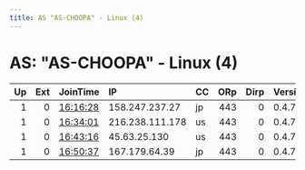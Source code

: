 ```yaml
---
title: AS "AS-CHOOPA" - Linux (4)
---
```


# AS: "AS-CHOOPA" - Linux (4)

|   Up |   Ext | JoinTime                                                                                              | IP              | CC   |   ORp |   Dirp | Version   | Contact                | Nickname      |   eFamMembers |
|-----:|------:|:------------------------------------------------------------------------------------------------------|:----------------|:-----|------:|-------:|:----------|:-----------------------|:--------------|--------------:|
|    1 |     0 | [16:16:28](https://nusenu.github.io/OrNetStats/w/relay/DAE5CBA8FDDC0BCFC724C479739D29BBF16153F4.html) | 158.247.237.27  | jp   |   443 |      0 | 0.4.7.7   | mocneakcje@asapmail.me | LolifoxPoland |            90 |
|    1 |     0 | [16:34:01](https://nusenu.github.io/OrNetStats/w/relay/799FF5A8CFDDDBF84FCBBB152FA03D1A200BD8E3.html) | 216.238.111.178 | us   |   443 |      0 | 0.4.7.7   | mocneakcje@asapmail.me | LolifoxPoland |            90 |
|    1 |     0 | [16:43:16](https://nusenu.github.io/OrNetStats/w/relay/2F0BB4BF97826BCF42BD367FAA8A0E94D7EBD792.html) | 45.63.25.130    | us   |   443 |      0 | 0.4.7.7   | mocneakcje@asapmail.me | LolifoxPoland |            90 |
|    1 |     0 | [16:50:37](https://nusenu.github.io/OrNetStats/w/relay/3BA362BA03ACB74D6F3ED03409C020ADCFCC8EE3.html) | 167.179.64.39   | jp   |   443 |      0 | 0.4.7.7   | mocneakcje@asapmail.me | LolifoxPoland |            90 |
